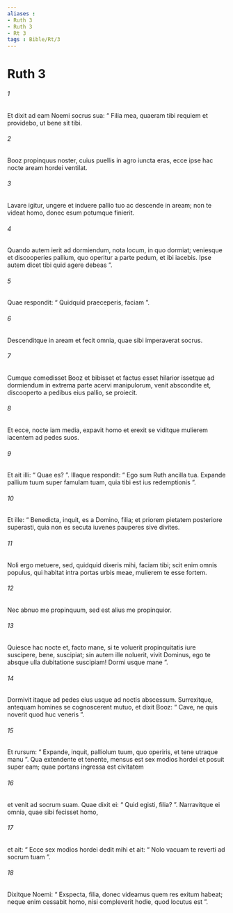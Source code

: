 ```yaml
---
aliases : 
- Ruth 3
- Ruth 3
- Rt 3
tags : Bible/Rt/3
---
```


# Ruth 3

###### 1
Et dixit ad eam Noemi socrus sua: “ Filia mea, quaeram tibi requiem et providebo, ut bene sit tibi. 
###### 2
Booz propinquus noster, cuius puellis in agro iuncta eras, ecce ipse hac nocte aream hordei ventilat. 
###### 3
Lavare igitur, ungere et induere pallio tuo ac descende in aream; non te videat homo, donec esum potumque finierit. 
###### 4
Quando autem ierit ad dormiendum, nota locum, in quo dormiat; veniesque et discooperies pallium, quo operitur a parte pedum, et ibi iacebis. Ipse autem dicet tibi quid agere debeas ”. 
###### 5
Quae respondit: “ Quidquid praeceperis, faciam ”.
###### 6
Descenditque in aream et fecit omnia, quae sibi imperaverat socrus.
###### 7
Cumque comedisset Booz et bibisset et factus esset hilarior issetque ad dormiendum in extrema parte acervi manipulorum, venit abscondite et, discooperto a pedibus eius pallio, se proiecit. 
###### 8
Et ecce, nocte iam media, expavit homo et erexit se viditque mulierem iacentem ad pedes suos. 
###### 9
Et ait illi: “ Quae es? ”. Illaque respondit: “ Ego sum Ruth ancilla tua. Expande pallium tuum super famulam tuam, quia tibi est ius redemptionis ”. 
###### 10
Et ille: “ Benedicta, inquit, es a Domino, filia; et priorem pietatem posteriore superasti, quia non es secuta iuvenes pauperes sive divites. 
###### 11
Noli ergo metuere, sed, quidquid dixeris mihi, faciam tibi; scit enim omnis populus, qui habitat intra portas urbis meae, mulierem te esse fortem. 
###### 12
Nec abnuo me propinquum, sed est alius me propinquior. 
###### 13
Quiesce hac nocte et, facto mane, si te voluerit propinquitatis iure suscipere, bene, suscipiat; sin autem ille noluerit, vivit Dominus, ego te absque ulla dubitatione suscipiam! Dormi usque mane ”.
###### 14
Dormivit itaque ad pedes eius usque ad noctis abscessum. Surrexitque, antequam homines se cognoscerent mutuo, et dixit Booz: “ Cave, ne quis noverit quod huc veneris ”. 
###### 15
Et rursum: “ Expande, inquit, palliolum tuum, quo operiris, et tene utraque manu ”. Qua extendente et tenente, mensus est sex modios hordei et posuit super eam; quae portans ingressa est civitatem 
###### 16
et venit ad socrum suam. Quae dixit ei: “ Quid egisti, filia? ”. Narravitque ei omnia, quae sibi fecisset homo, 
###### 17
et ait: “ Ecce sex modios hordei dedit mihi et ait: “ Nolo vacuam te reverti ad socrum tuam ”. 
###### 18
Dixitque Noemi: “ Exspecta, filia, donec videamus quem res exitum habeat; neque enim cessabit homo, nisi compleverit hodie, quod locutus est ”.
